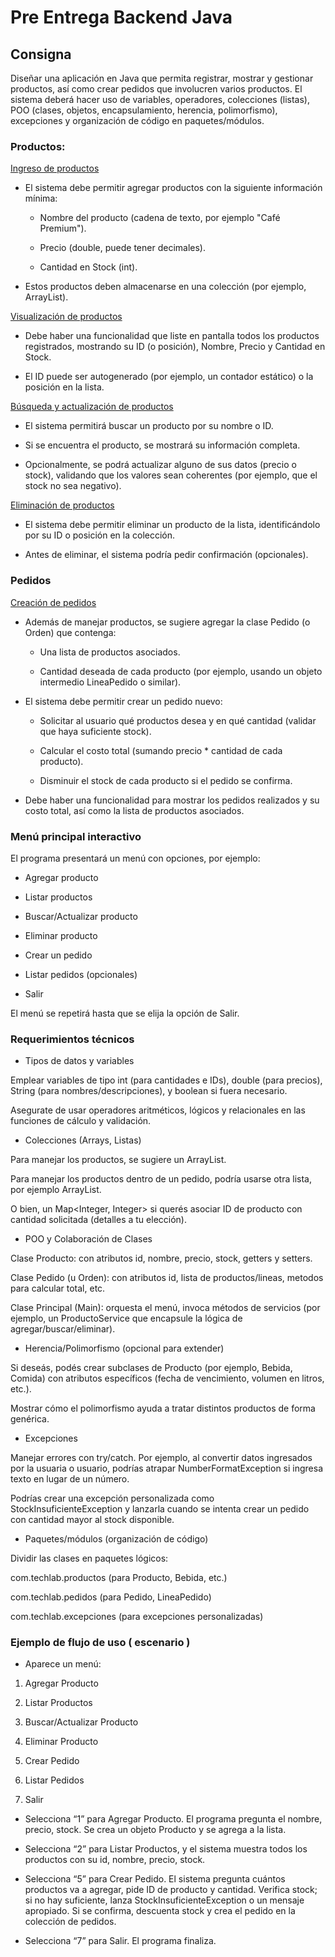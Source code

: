 # Pre Entrega Backend Java

## Consigna 

Diseñar una aplicación en Java que permita registrar, mostrar y gestionar productos, así como crear pedidos que involucren varios productos. El sistema deberá hacer uso de variables, operadores, colecciones (listas), POO (clases, objetos, encapsulamiento, herencia, polimorfismo), excepciones y organización de código en paquetes/módulos.



### Productos:

<u>Ingreso de productos</u>

* El sistema debe permitir agregar productos con la siguiente información mínima:

  * Nombre del producto (cadena de texto, por ejemplo "Café Premium").

  * Precio (double, puede tener decimales).

  * Cantidad en Stock (int).

* Estos productos deben almacenarse en una colección (por ejemplo, ArrayList<Producto>).


<u>Visualización de productos</u>

* Debe haber una funcionalidad que liste en pantalla todos los productos registrados, mostrando su ID (o posición), Nombre, Precio y Cantidad en Stock.

* El ID puede ser autogenerado (por ejemplo, un contador estático) o la posición en la lista.


<u>Búsqueda y actualización de productos</u>

* El sistema permitirá buscar un producto por su nombre o ID.

* Si se encuentra el producto, se mostrará su información completa.

* Opcionalmente, se podrá actualizar alguno de sus datos (precio o stock), validando que los valores sean coherentes (por ejemplo, que el stock no sea negativo).


<u>Eliminación de productos</u>

* El sistema debe permitir eliminar un producto de la lista, identificándolo por su ID o posición en la colección.

* Antes de eliminar, el sistema podría pedir confirmación (opcionales).



### Pedidos

<u>Creación de pedidos</u>

* Además de manejar productos, se sugiere agregar la clase Pedido (o Orden) que contenga:

  * Una lista de productos asociados.

  * Cantidad deseada de cada producto (por ejemplo, usando un objeto intermedio LineaPedido o similar).

* El sistema debe permitir crear un pedido nuevo:

  * Solicitar al usuario qué productos desea y en qué cantidad (validar que haya suficiente stock).

  * Calcular el costo total (sumando precio * cantidad de cada producto).

  * Disminuir el stock de cada producto si el pedido se confirma.

* Debe haber una funcionalidad para mostrar los pedidos realizados y su costo total, así como la lista de productos asociados.



### Menú principal interactivo

El programa presentará un menú con opciones, por ejemplo:

* Agregar producto

* Listar productos

* Buscar/Actualizar producto

* Eliminar producto

* Crear un pedido

* Listar pedidos (opcionales)

* Salir

El menú se repetirá hasta que se elija la opción de Salir.



### Requerimientos técnicos

* Tipos de datos y variables

Emplear variables de tipo int (para cantidades e IDs), double (para precios), String (para nombres/descripciones), y boolean si fuera necesario.

Asegurate de usar operadores aritméticos, lógicos y relacionales en las funciones de cálculo y validación.


* Colecciones (Arrays, Listas)

Para manejar los productos, se sugiere un ArrayList<Producto>.

Para manejar los productos dentro de un pedido, podría usarse otra lista, por ejemplo ArrayList<LineaPedido>.

O bien, un Map<Integer, Integer> si querés asociar ID de producto con cantidad solicitada (detalles a tu elección).


* POO y Colaboración de Clases

Clase Producto: con atributos id, nombre, precio, stock, getters y setters.

Clase Pedido (u Orden): con atributos id, lista de productos/lineas, metodos para calcular total, etc.

Clase Principal (Main): orquesta el menú, invoca métodos de servicios (por ejemplo, un ProductoService que encapsule la lógica de agregar/buscar/eliminar).


* Herencia/Polimorfismo (opcional para extender)

Si deseás, podés crear subclases de Producto (por ejemplo, Bebida, Comida) con atributos específicos (fecha de vencimiento, volumen en litros, etc.).

Mostrar cómo el polimorfismo ayuda a tratar distintos productos de forma genérica.


* Excepciones

Manejar errores con try/catch. Por ejemplo, al convertir datos ingresados por la usuaria o usuario, podrías atrapar NumberFormatException si ingresa texto en lugar de un número.

Podrías crear una excepción personalizada como StockInsuficienteException y lanzarla cuando se intenta crear un pedido con cantidad mayor al stock disponible.


* Paquetes/módulos (organización de código)

Dividir las clases en paquetes lógicos:

com.techlab.productos (para Producto, Bebida, etc.)

com.techlab.pedidos (para Pedido, LineaPedido)

com.techlab.excepciones (para excepciones personalizadas)



### Ejemplo de flujo de uso ( escenario )

* Aparece un menú:

1. Agregar Producto

2. Listar Productos

3. Buscar/Actualizar Producto

4. Eliminar Producto

5. Crear Pedido

6. Listar Pedidos

7. Salir

* Selecciona “1” para Agregar Producto. El programa pregunta el nombre, precio, stock. Se crea un objeto Producto y se agrega a la lista.

* Selecciona “2” para Listar Productos, y el sistema muestra todos los productos con su id, nombre, precio, stock.

* Selecciona “5” para Crear Pedido. El sistema pregunta cuántos productos va a agregar, pide ID de producto y cantidad. Verifica stock; si no hay suficiente, lanza StockInsuficienteException o un mensaje apropiado. Si se confirma, descuenta stock y crea el pedido en la colección de pedidos.

* Selecciona “7” para Salir. El programa finaliza.